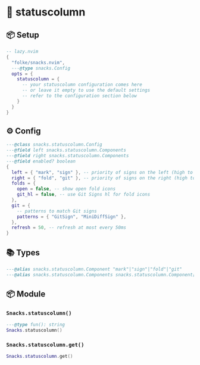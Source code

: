 # 🍿 statuscolumn

<!-- docgen -->

## 📦 Setup

```lua
-- lazy.nvim
{
  "folke/snacks.nvim",
  ---@type snacks.Config
  opts = {
    statuscolumn = {
      -- your statuscolumn configuration comes here
      -- or leave it empty to use the default settings
      -- refer to the configuration section below
    }
  }
}
```

## ⚙️ Config

```lua
---@class snacks.statuscolumn.Config
---@field left snacks.statuscolumn.Components
---@field right snacks.statuscolumn.Components
---@field enabled? boolean
{
  left = { "mark", "sign" }, -- priority of signs on the left (high to low)
  right = { "fold", "git" }, -- priority of signs on the right (high to low)
  folds = {
    open = false, -- show open fold icons
    git_hl = false, -- use Git Signs hl for fold icons
  },
  git = {
    -- patterns to match Git signs
    patterns = { "GitSign", "MiniDiffSign" },
  },
  refresh = 50, -- refresh at most every 50ms
}
```

## 📚 Types

```lua
---@alias snacks.statuscolumn.Component "mark"|"sign"|"fold"|"git"
---@alias snacks.statuscolumn.Components snacks.statuscolumn.Component[]|fun(win:number,buf:number,lnum:number):snacks.statuscolumn.Component[]
```

## 📦 Module

### `Snacks.statuscolumn()`

```lua
---@type fun(): string
Snacks.statuscolumn()
```

### `Snacks.statuscolumn.get()`

```lua
Snacks.statuscolumn.get()
```
